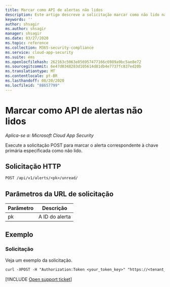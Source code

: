 ```yaml
---
title: Marcar como API de alertas não lidos
description: Este artigo descreve a solicitação marcar como não lido na API de alertas do Cloud App Security.
keywords: ''
author: shsagir
ms.author: shsagir
manager: shsagir
ms.date: 03/27/2020
ms.topic: reference
ms.collection: M365-security-compliance
ms.service: cloud-app-security
ms.suite: ems
ms.openlocfilehash: 262163c5063e856957477166c6989a9bc5ae8e72
ms.sourcegitcommit: 6e47d0348283d105614d81db4e7737fc837ed20b
ms.translationtype: MT
ms.contentlocale: pt-BR
ms.lasthandoff: 08/20/2020
ms.locfileid: "88657799"
---
```

# <a name="mark-as-unread---alerts-api"></a>Marcar como API de alertas não lidos

*Aplica-se a: Microsoft Cloud App Security*

Execute a solicitação POST para marcar o alerta correspondente à chave primária especificada como não lido.

## <a name="http-request"></a>Solicitação HTTP

```rest
POST /api/v1/alerts/<pk>/unread/
```

## <a name="request-url-parameters"></a>Parâmetros da URL de solicitação

| Parâmetro | Descrição |
| --- | --- |
| pk | A ID do alerta |

## <a name="example"></a>Exemplo

### <a name="request"></a>Solicitação

Veja um exemplo da solicitação.

```rest
curl -XPOST -H "Authorization:Token <your_token_key>" "https://<tenant_id>.<tenant_region>.contoso.com/api/v1/alerts/<pk>/unread/"
```

[!INCLUDE [Open support ticket](includes/support.md)]
